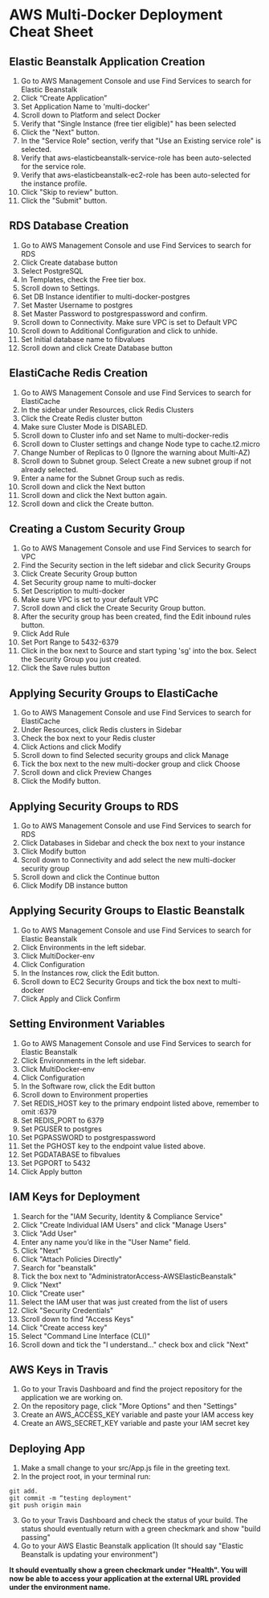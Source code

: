 # AWS Multi-Docker Deployment Cheat Sheet

## Elastic Beanstalk Application Creation

1. Go to AWS Management Console and use Find Services to search for Elastic Beanstalk
2. Click “Create Application”
3. Set Application Name to 'multi-docker'
4. Scroll down to Platform and select Docker
5. Verify that "Single Instance (free tier eligible)" has been selected
6. Click the "Next" button.
7. In the "Service Role" section, verify that "Use an Existing service role" is selected.
8. Verify that aws-elasticbeanstalk-service-role has been auto-selected for the service role.
9. Verify that aws-elasticbeanstalk-ec2-role has been auto-selected for the instance profile.
10. Click "Skip to review" button.
11. Click the "Submit" button.

## RDS Database Creation

1. Go to AWS Management Console and use Find Services to search for RDS
2. Click Create database button
3. Select PostgreSQL
4. In Templates, check the Free tier box.
5. Scroll down to Settings.
6. Set DB Instance identifier to multi-docker-postgres
7. Set Master Username to postgres
8. Set Master Password to postgrespassword and confirm.
9. Scroll down to Connectivity. Make sure VPC is set to Default VPC
10. Scroll down to Additional Configuration and click to unhide.
11. Set Initial database name to fibvalues
12. Scroll down and click Create Database button

## ElastiCache Redis Creation

1. Go to AWS Management Console and use Find Services to search for ElastiCache
2. In the sidebar under Resources, click Redis Clusters
3. Click the Create Redis cluster button
4. Make sure Cluster Mode is DISABLED.
5. Scroll down to Cluster info and set Name to multi-docker-redis
6. Scroll down to Cluster settings and change Node type to cache.t2.micro
7. Change Number of Replicas to 0 (Ignore the warning about Multi-AZ)
8. Scroll down to Subnet group. Select Create a new subnet group if not already selected.
9. Enter a name for the Subnet Group such as redis.
10. Scroll down and click the Next button
11. Scroll down and click the Next button again.
12. Scroll down and click the Create button.

## Creating a Custom Security Group

1. Go to AWS Management Console and use Find Services to search for VPC
2. Find the Security section in the left sidebar and click Security Groups
3. Click Create Security Group button
4. Set Security group name to multi-docker
5. Set Description to multi-docker
6. Make sure VPC is set to your default VPC
7. Scroll down and click the Create Security Group button.
8. After the security group has been created, find the Edit inbound rules button.
9. Click Add Rule
10. Set Port Range to 5432-6379
11. Click in the box next to Source and start typing 'sg' into the box. Select the Security Group you just created.
12. Click the Save rules button

## Applying Security Groups to ElastiCache

1. Go to AWS Management Console and use Find Services to search for ElastiCache
2. Under Resources, click Redis clusters in Sidebar
3. Check the box next to your Redis cluster
4. Click Actions and click Modify
5. Scroll down to find Selected security groups and click Manage
6. Tick the box next to the new multi-docker group and click Choose
7. Scroll down and click Preview Changes
8. Click the Modify button.

## Applying Security Groups to RDS

1. Go to AWS Management Console and use Find Services to search for RDS
2. Click Databases in Sidebar and check the box next to your instance
3. Click Modify button
4. Scroll down to Connectivity and add select the new multi-docker security group
5. Scroll down and click the Continue button
6. Click Modify DB instance button

## Applying Security Groups to Elastic Beanstalk

1. Go to AWS Management Console and use Find Services to search for Elastic Beanstalk
2. Click Environments in the left sidebar.
3. Click MultiDocker-env
4. Click Configuration
5. In the Instances row, click the Edit button.
6. Scroll down to EC2 Security Groups and tick the box next to multi-docker
7. Click Apply and Click Confirm

## Setting Environment Variables

1. Go to AWS Management Console and use Find Services to search for Elastic Beanstalk
2. Click Environments in the left sidebar.
3. Click MultiDocker-env
4. Click Configuration
5. In the Software row, click the Edit button
6. Scroll down to Environment properties
7. Set REDIS_HOST key to the primary endpoint listed above, remember to omit :6379
8. Set REDIS_PORT to 6379
9. Set PGUSER to postgres
10. Set PGPASSWORD to postgrespassword
11. Set the PGHOST key to the endpoint value listed above.
12. Set PGDATABASE to fibvalues
13. Set PGPORT to 5432
14. Click Apply button

## IAM Keys for Deployment

1. Search for the "IAM Security, Identity & Compliance Service"
2. Click "Create Individual IAM Users" and click "Manage Users"
3. Click "Add User"
4. Enter any name you’d like in the "User Name" field.
5. Click "Next"
6. Click "Attach Policies Directly"
7. Search for "beanstalk"
8. Tick the box next to "AdministratorAccess-AWSElasticBeanstalk"
9. Click "Next"
10. Click "Create user"
11. Select the IAM user that was just created from the list of users
12. Click "Security Credentials"
13. Scroll down to find "Access Keys"
14. Click "Create access key"
15. Select "Command Line Interface (CLI)"
16. Scroll down and tick the "I understand..." check box and click "Next"

## AWS Keys in Travis

1. Go to your Travis Dashboard and find the project repository for the application we are working on.
2. On the repository page, click "More Options" and then "Settings"
3. Create an AWS_ACCESS_KEY variable and paste your IAM access key
4. Create an AWS_SECRET_KEY variable and paste your IAM secret key

## Deploying App

1. Make a small change to your src/App.js file in the greeting text.
2. In the project root, in your terminal run:

```
git add.
git commit -m “testing deployment"
git push origin main

```

3. Go to your Travis Dashboard and check the status of your build. The status should eventually return with a green checkmark and show "build passing"
4. Go to your AWS Elastic Beanstalk application (It should say "Elastic Beanstalk is updating your environment")

**It should eventually show a green checkmark under "Health". You will now be able to access your application at the external URL provided under the environment name.**
